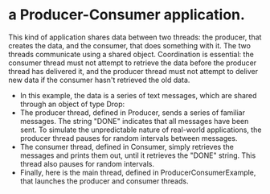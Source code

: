 # a Producer-Consumer application. 
This kind of application shares data between two threads: the producer, that creates the data, and the consumer, that does something with it. The two threads communicate using a shared object. Coordination is essential: the consumer thread must not attempt to retrieve the data before the producer thread has delivered it, and the producer thread must not attempt to deliver new data if the consumer hasn't retrieved the old data.

- In this example, the data is a series of text messages, which are shared through an object of type Drop:
- The producer thread, defined in Producer, sends a series of familiar messages. The string "DONE" indicates that all messages have been sent. To simulate the unpredictable nature of real-world applications, the producer thread pauses for random intervals between messages.
- The consumer thread, defined in Consumer, simply retrieves the messages and prints them out, until it retrieves the "DONE" string. This thread also pauses for random intervals.
- Finally, here is the main thread, defined in ProducerConsumerExample, that launches the producer and consumer threads.

